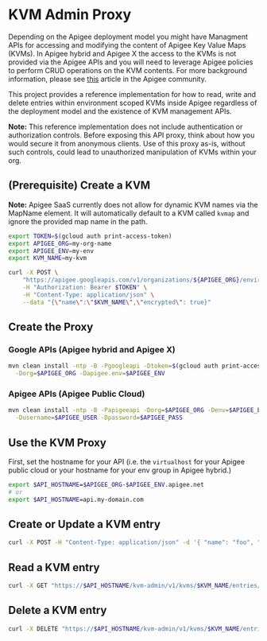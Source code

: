 # KVM Admin Proxy

Depending on the Apigee deployment model you might have Managment APIs for
accessing and modifying the content of Apigee Key Value Maps (KVMs). In Apigee
hybrid and Apigee X the access to the KVMs is not provided via the Apigee
APIs and you will need to leverage Apigee policies to perform CRUD operations
on the KVM contents. For more background information, please see [this](https://community.apigee.com/articles/89782/providing-kvm-content-apis-for-apigee-x-and-hybrid.html)
article in the Apigee community.

This project provides a reference implementation for how to read, write and
delete entries within environment scoped KVMs inside Apigee regardless of the
deployment model and the existence of KVM management APIs.

**Note:** This reference implementation does not include authentication or
authorization controls. Before exposing this API proxy, think about how you
would secure it from anonymous clients. Use of this proxy as-is, without
such controls, could lead to unauthorized manipulation of KVMs within your org.

## (Prerequisite) Create a KVM

**Note:** Apigee SaaS currently does not allow for dynamic KVM names via the
MapName element. It will automatically default to a KVM called `kvmap` and
ignore the provided map name in the path.

```sh
export TOKEN=$(gcloud auth print-access-token)
export APIGEE_ORG=my-org-name
export APIGEE_ENV=my-env
export KVM_NAME=my-kvm

curl -X POST \
    "https://apigee.googleapis.com/v1/organizations/${APIGEE_ORG}/environments/$APIGEE_ENV/keyvaluemaps" \
    -H "Authorization: Bearer $TOKEN" \
    -H "Content-Type: application/json" \
    --data "{\"name\":\"$KVM_NAME\",\"encrypted\": true}"
```

## Create the Proxy

### Google APIs (Apigee hybrid and Apigee X)

```sh
mvn clean install -ntp -B -Pgoogleapi -Dtoken=$(gcloud auth print-access-token) \
  -Dorg=$APIGEE_ORG -Dapigee.env=$APIGEE_ENV
```

### Apigee APIs (Apigee Public Cloud)

```sh
mvn clean install -ntp -B -Papigeeapi -Dorg=$APIGEE_ORG -Denv=$APIGEE_ENV \
  -Dusername=$APIGEE_USER -Dpassword=$APIGEE_PASS
```

## Use the KVM Proxy

First, set the hostname for your API (i.e. the `virtualhost` for your Apigee
public cloud or your hostname for your env group in Apigee hybrid.)

```sh
export $API_HOSTNAME=$APIGEE_ORG-$APIGEE_ENV.apigee.net
# or
export $API_HOSTNAME=api.my-domain.com
```

## Create or Update a KVM entry

```sh
curl -X POST -H "Content-Type: application/json" -d '{ "name": "foo", "value": "bar" }' "https://$API_HOSTNAME/kvm-admin/v1/kvms/$KVM_NAME/entries"
```

## Read a KVM entry

```sh
curl -X GET "https://$API_HOSTNAME/kvm-admin/v1/kvms/$KVM_NAME/entries/foo"
```

## Delete a KVM entry

```sh
curl -X DELETE "https://$API_HOSTNAME/kvm-admin/v1/kvms/$KVM_NAME/entries/foo"
```
